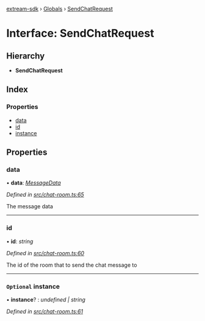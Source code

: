 [extream-sdk](../README.md) › [Globals](../globals.md) › [SendChatRequest](sendchatrequest.md)

# Interface: SendChatRequest

## Hierarchy

* **SendChatRequest**

## Index

### Properties

* [data](sendchatrequest.md#data)
* [id](sendchatrequest.md#id)
* [instance](sendchatrequest.md#optional-instance)

## Properties

###  data

• **data**: *[MessageData](messagedata.md)*

*Defined in [src/chat-room.ts:65](https://github.com/Extream-SaaS/ex-sdk/blob/1abcccc/src/chat-room.ts#L65)*

The message data

___

###  id

• **id**: *string*

*Defined in [src/chat-room.ts:60](https://github.com/Extream-SaaS/ex-sdk/blob/1abcccc/src/chat-room.ts#L60)*

The id of the room that to send the chat message to

___

### `Optional` instance

• **instance**? : *undefined | string*

*Defined in [src/chat-room.ts:61](https://github.com/Extream-SaaS/ex-sdk/blob/1abcccc/src/chat-room.ts#L61)*
